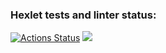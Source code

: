 ### Hexlet tests and linter status:
[![Actions Status](https://github.com/Linkshegelianer/java-project-61/workflows/hexlet-check/badge.svg)](https://github.com/Linkshegelianer/java-project-61/actions)
<a href="https://codeclimate.com/github/Linkshegelianer/java-project-61/maintainability"><img src="https://api.codeclimate.com/v1/badges/e9f55103715222e38df9/maintainability" /></a> 
